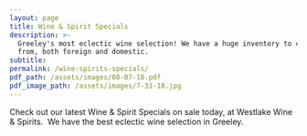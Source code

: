 ```yaml
---
layout: page
title: Wine & Spirit Specials
description: >-
  Greeley's most eclectic wine selection! We have a huge inventory to choose
  from, both foreign and domestic.
subtitle:
permalink: /wine-spirits-specials/
pdf_path: /assets/images/08-07-18.pdf
pdf_image_path: /assets/images/7-31-18.jpg
---
```


Check out our latest Wine & Spirit Specials on sale today, at Westlake Wine & Spirits.  We have the best eclectic wine selection in Greeley.